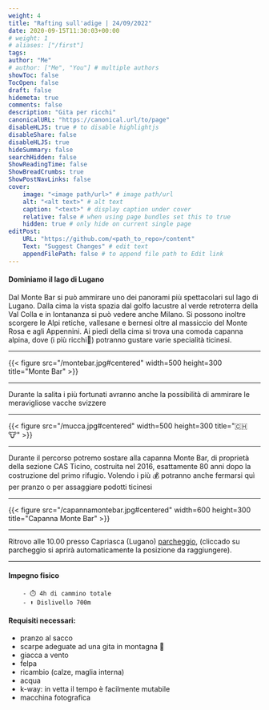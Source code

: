 ```yaml
---
weight: 4
title: "Rafting sull'adige | 24/09/2022"
date: 2020-09-15T11:30:03+00:00
# weight: 1
# aliases: ["/first"]
tags: 
author: "Me"
# author: ["Me", "You"] # multiple authors
showToc: false
TocOpen: false
draft: false
hidemeta: true
comments: false
description: "Gita per ricchi"
canonicalURL: "https://canonical.url/to/page"
disableHLJS: true # to disable highlightjs
disableShare: false
disableHLJS: true
hideSummary: false
searchHidden: false
ShowReadingTime: false
ShowBreadCrumbs: true
ShowPostNavLinks: false 
cover:
    image: "<image path/url>" # image path/url
    alt: "<alt text>" # alt text
    caption: "<text>" # display caption under cover
    relative: false # when using page bundles set this to true
    hidden: true # only hide on current single page
editPost:
    URL: "https://github.com/<path_to_repo>/content"
    Text: "Suggest Changes" # edit text
    appendFilePath: false # to append file path to Edit link
---
```




#### Dominiamo il lago di Lugano

<!--more--> 
Dal Monte Bar si può ammirare uno dei panorami più spettacolari sul lago di Lugano. Dalla cima la vista spazia dal golfo lacustre al verde retroterra della Val Colla e in lontananza si può vedere anche Milano. Si possono inoltre scorgere le Alpi retiche, vallesane e bernesi oltre al massiccio del Monte Rosa e agli Appennini. Ai piedi della cima si trova una comoda capanna alpina, dove (i più ricchi🤑) potranno gustare varie specialità ticinesi.


---

{{< figure src="/montebar.jpg#centered" width=500 height=300 title="Monte Bar" >}}

---
Durante la salita i più fortunati avranno anche la possibilità di ammirare le meravigliose vacche svizzere 

---

{{< figure src="/mucca.jpg#centered" width=500 height=300 title="🇨🇭 🐮" >}}

---
Durante il percorso potremo sostare alla capanna Monte Bar, di proprietà della sezione CAS Ticino, costruita nel 2016, esattamente 80 anni dopo la costruzione del primo rifugio. Volendo i più 💰 potranno anche fermarsi quì per pranzo o per assaggiare podotti ticinesi 

---

{{< figure src="/capannamontebar.jpg#centered" width=600 height=300 title="Capanna Monte Bar" >}}

---

Ritrovo alle 10.00 presso Capriasca (Lugano) [parcheggio](https://goo.gl/maps/2cxmzefRY3ddPifN8), (cliccado su parcheggio si aprirà automaticamente la posizione da raggiungere).

--- 
#### Impegno fisico

        - ⏱️ 4h di cammino totale
        - ⬆️ Dislivello 700m




#### Requisiti necessari:  
- pranzo al sacco 
- scarpe adeguate ad una gita in montagna 🥾 
- giacca a vento
- felpa
- ricambio (calze, maglia interna)
- acqua 
- k-way: in vetta il tempo è facilmente mutabile
- macchina fotografica